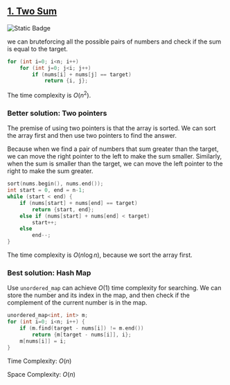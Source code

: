 <!--
tags: [array]
last_update: {'date': '2024-07-17', 'author': 'GaryHo34'}
sidebar_label: 1. Two Sum
title: 1. Two Sum
hide_title: true
-->

## [1. Two Sum](https://leetcode.com/problems/two-sum)

![Static Badge](https://img.shields.io/badge/Medium-No_rating-yellow?style=flat-square)

we can bruteforcing all the possible pairs of numbers and check if the sum is equal to the target.

```cpp
for (int i=0; i<n; i++)
    for (int j=0; j<i; j++)
        if (nums[i] + nums[j] == target)
            return {i, j};
```

The time complexity is $O(n^2)$.

### Better solution: Two pointers

The premise of using two pointers is that the array is sorted. We can sort the array first and then use two pointers to find the answer.

Because when we find a pair of numbers that sum greater than the target, we can move the right pointer to the left to make the sum smaller. Similarly, when the sum is smaller than the target, we can move the left pointer to the right to make the sum greater.

```cpp
sort(nums.begin(), nums.end());
int start = 0, end = n-1;
while (start < end) {
    if (nums[start] + nums[end] == target)
        return {start, end};
    else if (nums[start] + nums[end] < target)
        start++;
    else
        end--;
}
```

The time complexity is $O(n\log n)$, because we sort the array first.

### Best solution: Hash Map
Use `unordered_map` can achieve $O(1)$ time complexity for searching. We can store the number and its index in the map, and then check if the complement of the current number is in the map.

```cpp
unordered_map<int, int> m;
for (int i=0; i<n; i++) {
    if (m.find(target - nums[i]) != m.end())
        return {m[target - nums[i]], i};
    m[nums[i]] = i;
}
```

Time Complexity: $O(n)$

Space Complexity: $O(n)$